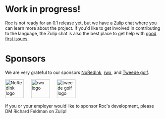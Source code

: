 # Work in progress!

Roc is not ready for an 0.1 release yet, but we have a [Zulip chat](https://roc.zulipchat.com) where you can learn more about the project. If you'd like to get involved in contributing to the language, the Zulip chat is also the best place to get help with [good first issues](https://github.com/rtfeldman/roc/issues?q=is%3Aopen+is%3Aissue+label%3A%22good+first+issue%22).

# Sponsors

We are very grateful to our sponsors [NoRedInk](https://www.noredink.com/), [rwx](https://www.rwx.com), and [Tweede golf](https://tweedegolf.nl/en).

[<img src="https://www.noredink.com/assets/logo-red-black-f6989d7567cf90b349409137595e99c52d036d755b4403d25528e0fd83a3b084.svg" height="60" alt="NoRedInk logo"/>](https://www.noredink.com/)
&nbsp;&nbsp;&nbsp;&nbsp;
[<img src="https://www.rwx.com/build/_assets/rwx_banner_transparent_cropped-RYV7W2KL.svg" height="60" alt="rwx logo"/>](https://www.rwx.com)
&nbsp;&nbsp;&nbsp;&nbsp;
[<img src="https://user-images.githubusercontent.com/1094080/183123052-856815b1-8cc9-410a-83b0-589f03613188.svg" height="60" alt="tweede golf logo"/>](https://tweedegolf.nl/en)

If you or your employer would like to sponsor Roc's development, please DM Richard Feldman on Zulip!
